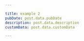 ```yaml
---

title: example 2
pubDate: post.data.pubDate
description: post.data.description
customData: post.data.customData

---
```

